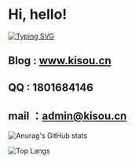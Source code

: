 # Hi, hello!<br>
[![Typing SVG](https://readme-typing-svg.demolab.com/?lines=『沿着前人未尽的道路，走出更远的距离。』)](https://git.io/typing-svg)
## Blog : www.kisou.cn
## QQ : 1801684146
## mail ：admin@kisou.cn
![Anurag's GitHub stats](https://github-readme-stats.vercel.app/api?username=FichteHerbst&show_icons=true)

![Top Langs](https://github-readme-stats.vercel.app/api/top-langs/?username=FichteHerbst&layout=compact)
